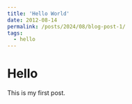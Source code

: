 ```yaml
---
title: 'Hello World'
date: 2012-08-14
permalink: /posts/2024/08/blog-post-1/
tags:
  - hello
---
```



# Hello

This is my first post.